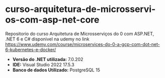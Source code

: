 # curso-arquitetura-de-microsservi-os-com-asp-net-core
Repositorio do curso Arquitetura de Microsserviços do 0 com ASP.NET, .NET 6 e C# disponivel na udemy no link https://www.udemy.com/course/microservices-do-0-a-gcp-com-dot-net-6-kubernetes-e-docker/

* **Versão do .NET utilizada:** 7.0.202
* **IDE:** Visual Studio 2022 17.5.3
* **Banco de dados Utilizado:** PostgreSQL 15
